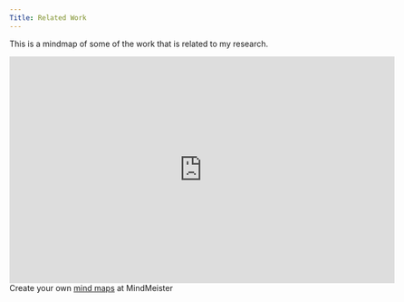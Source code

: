 ```yaml
---
Title: Related Work
---
```


This is a mindmap of some of the work that is related to my research.

<iframe width="680" height="400" frameborder="0" src="http://www.mindmeister.com/maps/public_map_shell/372628445/state-of-the-art?width=600&height=400&z=auto" scrolling="no" style="overflow:hidden">Your browser is not able to display frames.  Please visit the <a href="http://www.mindmeister.com/372628445/state-of-the-art" target="_blank">mind map: State of the art</a> on <a href="http://www.mindmeister.com" target="_blank">Mind Mapping - MindMeister</a>.</iframe><br/>Create your own <a href="http://www.mindmeister.com/">mind maps</a> at MindMeister
